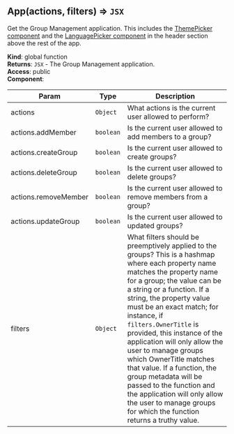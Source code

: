 <a name="App"></a>

## App(actions, filters) ⇒ <code>JSX</code>
Get the Group Management application. This includes the[ThemePicker component](./components/ThemePicker/ThemePicker.md) and the[LanguagePicker component](./components/LanguagePicker/LanguagePicker.md) in the header section above the restof the app.

**Kind**: global function  
**Returns**: <code>JSX</code> - The Group Management application.  
**Access**: public  
**Component**:   

| Param | Type | Description |
| --- | --- | --- |
| actions | <code>Object</code> | What actions is the current user allowed to perform? |
| actions.addMember | <code>boolean</code> | Is the current user allowed to add members to a group? |
| actions.createGroup | <code>boolean</code> | Is the current user allowed to create groups? |
| actions.deleteGroup | <code>boolean</code> | Is the current user allowed to delete groups? |
| actions.removeMember | <code>boolean</code> | Is the current user allowed to remove members from a group? |
| actions.updateGroup | <code>boolean</code> | Is the current user allowed to updated groups? |
| filters | <code>Object</code> | What filters should be preemptively applied to the groups? This is a hashmap where each  property name matches the property name for a group; the value can be a string or a function. If a string, the  property value must be an exact match; for instance, if `filters.OwnerTitle` is provided, this instance of the  application will only allow the user to manage groups which OwnerTitle matches that value. If a function, the group  metadata will be passed to the function and the application will only allow the user to manage groups for which the  function returns a truthy value. |

